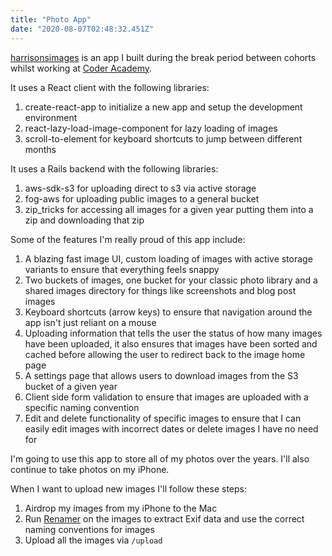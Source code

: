 ```yaml
---
title: "Photo App"
date: "2020-08-07T02:48:32.451Z"
---
```


[harrisonsimages](https://harrisonsimages.netlify.app) is an app I built during the break period between cohorts whilst working at [Coder Academy](https://coderacademy.edu.au/).

It uses a React client with the following libraries:

1. create-react-app to initialize a new app and setup the development environment
2. react-lazy-load-image-component for lazy loading of images
3. scroll-to-element for keyboard shortcuts to jump between different months

It uses a Rails backend with the following libraries:

1. aws-sdk-s3 for uploading direct to s3 via active storage
2. fog-aws for uploading public images to a general bucket
3. zip_tricks for accessing all images for a given year putting them into a zip and downloading that zip

Some of the features I'm really proud of this app include:

1. A blazing fast image UI, custom loading of images with active storage variants to ensure that everything feels snappy
2. Two buckets of images, one bucket for your classic photo library and a shared images directory for things like screenshots and blog post images
3. Keyboard shortcuts (arrow keys) to ensure that navigation around the app isn't just reliant on a mouse
4. Uploading information that tells the user the status of how many images have been uploaded, it also ensures that images have been sorted and cached before allowing the user to redirect back to the image home page
5. A settings page that allows users to download images from the S3 bucket of a given year
6. Client side form validation to ensure that images are uploaded with a specific naming convention
7. Edit and delete functionality of specific images to ensure that I can easily edit images with incorrect dates or delete images I have no need for

I'm going to use this app to store all of my photos over the years. I'll also continue to take photos on my iPhone.

When I want to upload new images I'll follow these steps:

1. Airdrop my images from my iPhone to the Mac
2. Run [Renamer](https://renamer.com/) on the images to extract Exif data and use the correct naming conventions for images
3. Upload all the images via `/upload`